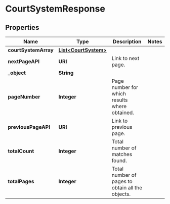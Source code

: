 

# CourtSystemResponse


## Properties

| Name | Type | Description | Notes |
|------------ | ------------- | ------------- | -------------|
|**courtSystemArray** | [**List&lt;CourtSystem&gt;**](CourtSystem.md) |  |  |
|**nextPageAPI** | **URI** | Link to next page. |  |
|**_object** | **String** |  |  |
|**pageNumber** | **Integer** | Page number for which results where obtained. |  |
|**previousPageAPI** | **URI** | Link to previous page. |  |
|**totalCount** | **Integer** | Total number of matches found. |  |
|**totalPages** | **Integer** | Total number of pages to obtain all the objects. |  |




